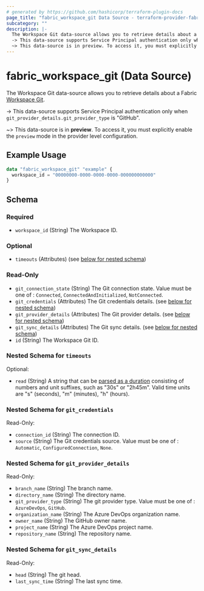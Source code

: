 ```yaml
---
# generated by https://github.com/hashicorp/terraform-plugin-docs
page_title: "fabric_workspace_git Data Source - terraform-provider-fabric"
subcategory: ""
description: |-
  The Workspace Git data-source allows you to retrieve details about a Fabric Workspace Git https://learn.microsoft.com/fabric/cicd/git-integration/intro-to-git-integration.
  -> This data-source supports Service Principal authentication only when git_provider_details.git_provider_type is "GitHub".
  ~> This data-source is in preview. To access it, you must explicitly enable the preview mode in the provider level configuration.
---
```


# fabric_workspace_git (Data Source)

The Workspace Git data-source allows you to retrieve details about a Fabric [Workspace Git](https://learn.microsoft.com/fabric/cicd/git-integration/intro-to-git-integration).

-> This data-source supports Service Principal authentication only when `git_provider_details.git_provider_type` is "GitHub".

~> This data-source is in **preview**. To access it, you must explicitly enable the `preview` mode in the provider level configuration.

## Example Usage

```terraform
data "fabric_workspace_git" "example" {
  workspace_id = "00000000-0000-0000-0000-000000000000"
}
```

<!-- schema generated by tfplugindocs -->
## Schema

### Required

- `workspace_id` (String) The Workspace ID.

### Optional

- `timeouts` (Attributes) (see [below for nested schema](#nestedatt--timeouts))

### Read-Only

- `git_connection_state` (String) The Git connection state. Value must be one of : `Connected`, `ConnectedAndInitialized`, `NotConnected`.
- `git_credentials` (Attributes) The Git credentials details. (see [below for nested schema](#nestedatt--git_credentials))
- `git_provider_details` (Attributes) The Git provider details. (see [below for nested schema](#nestedatt--git_provider_details))
- `git_sync_details` (Attributes) The Git sync details. (see [below for nested schema](#nestedatt--git_sync_details))
- `id` (String) The Workspace Git ID.

<a id="nestedatt--timeouts"></a>

### Nested Schema for `timeouts`

Optional:

- `read` (String) A string that can be [parsed as a duration](https://pkg.go.dev/time#ParseDuration) consisting of numbers and unit suffixes, such as "30s" or "2h45m". Valid time units are "s" (seconds), "m" (minutes), "h" (hours).

<a id="nestedatt--git_credentials"></a>

### Nested Schema for `git_credentials`

Read-Only:

- `connection_id` (String) The connection ID.
- `source` (String) The Git credentials source. Value must be one of : `Automatic`, `ConfiguredConnection`, `None`.

<a id="nestedatt--git_provider_details"></a>

### Nested Schema for `git_provider_details`

Read-Only:

- `branch_name` (String) The branch name.
- `directory_name` (String) The directory name.
- `git_provider_type` (String) The git provider type. Value must be one of : `AzureDevOps`, `GitHub`.
- `organization_name` (String) The Azure DevOps organization name.
- `owner_name` (String) The GitHub owner name.
- `project_name` (String) The Azure DevOps project name.
- `repository_name` (String) The repository name.

<a id="nestedatt--git_sync_details"></a>

### Nested Schema for `git_sync_details`

Read-Only:

- `head` (String) The git head.
- `last_sync_time` (String) The last sync time.
